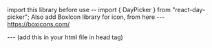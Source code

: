 import this library before use -- import { DayPicker } from "react-day-picker";
Also add BoxIcon library for icon, from here --- https://boxicons.com/  
<link href='https://unpkg.com/boxicons@2.1.4/css/boxicons.min.css' rel='stylesheet'>  --- (add this in your html file in head tag)
